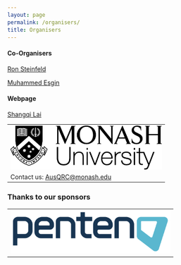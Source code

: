 ```yaml
---
layout: page
permalink: /organisers/
title: Organisers
---
```


#### **Co-Organisers**
[Ron Steinfeld](https://research.monash.edu/en/persons/ron-steinfeld)

[Muhammed Esgin](https://mfesgin.github.io)

#### **Webpage**
[Shangqi Lai](https://shangqimonash.github.io)

<table style="width:100%; border:none">
  <tr>
    <td style="text-align:center;border:none"><img src="/assets/img/monash.png" height="100"></td>
  </tr>
  <tr>
    <td style="text-align:left;border:none">Contact us: <a href="mailto:AusQRC@monash.edu">AusQRC@monash.edu</a></td>
  </tr>
</table>

### Thanks to our sponsors
<table style="width:100%; border:none">
  <tr>
    <td style="text-align:center;border:none"><img src="/assets/img/sponsor.png" height="100"></td>
  </tr>
</table>



